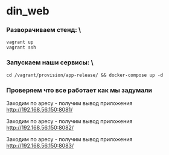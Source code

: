 # din_web

### Разворачиваем стенд: \
`vagrant up` \
`vagrant ssh`

### Запускаем наши сервисы: \
`cd /vagrant/provision/app-release/ && docker-compose up -d`

### Проверяем что все работает как мы задумали
Заходим по аресу - получим вывод приложения \
http://192.168.56.150:8081/

Заходим по аресу - получим вывод приложения \
http://192.168.56.150:8082/

Заходим по аресу - получим вывод приложения \
http://192.168.56.150:8083/
